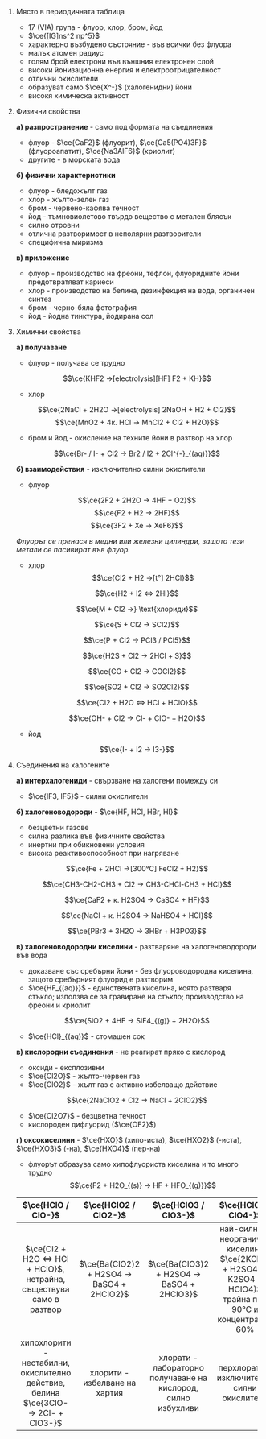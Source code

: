 1. Място в периодичната таблица
	- 17 (VIA) група - флуор, хлор, бром, йод
	- $\ce{[IG]ns^2 np^5}$
	- характерно възбудено състояние - във всички без флуора
	- малък атомен радиус
	- голям брой електрони във външния електронен слой
	- високи йонизационна енергия и електроотрицателност
	- отлични окислители
	- образуват само $\ce{X^-}$ (халогенидни) йони
	- високя химическа активност

2. Физични свойства
	
	**а) разпространение** - само под формата на съединения 
	- флуор - $\ce{CaF2}$ (флуорит), $\ce{Ca5(PO4)3F}$ (флуороапатит), $\ce{Na3AlF6}$ (криолит)
	- другите - в морската вода
	
	**б) физични характеристики**
	- флуор - бледожълт газ
	- хлор - жълто-зелен газ
	- бром - червено-кафява течност
	- йод - тъмновиолетово твърдо вещество с метален блясък
	- силно отровни
	- отлична разтворимост в неполярни разтворители
	- специфична миризма
	
	**в) приложение**
	- флуор - производство на фреони, тефлон, флуоридните йони предотвратяват кариеси
	- хлор - производство на белина, дезинфекция на вода, органичен синтез
	- бром - черно-бяла фотография
	- йод - йодна тинктура, йодирана сол

3. Химични свойства
	
	**а) получаване**
	- флуор - получава се трудно
	
	$$\ce{KHF2 ->[electrolysis][HF] F2 + KH}$$
	- хлор
	
	$$\ce{2NaCl + 2H2O ->[electrolysis] 2NaOH + H2 + Cl2}$$
	$$\ce{MnO2 + 4к. HCl -> MnCl2 + Cl2 + H2O}$$
	
	- бром и йод - окисление на техните йони в разтвор на хлор
	
	$$\ce{Br- / I- + Cl2 -> Br2 / I2 + 2Cl^{-}_{(aq)}}$$
	
	**б) взаимодействия** - изключително силни окислители
	- флуор
	
	$$\ce{2F2 + 2H2O -> 4HF + O2}$$
	$$\ce{F2 + H2 -> 2HF}$$
	$$\ce{3F2 + Xe -> XeF6}$$
	
	*Флуорът се пренася в медни или железни цилиндри, защото тези метали се пасивират във флуор.*
	- хлор
	$$\ce{Cl2 + H2 ->[t°] 2HCl}$$
	
	$$\ce{H2 + I2 <=> 2HI}$$
	
	$$\ce{M + Cl2 ->} \text{хлориди}$$
	
	$$\ce{S + Cl2 -> SCl2}$$
	
	$$\ce{P + Cl2 -> PCl3 / PCl5}$$
	
	$$\ce{H2S + Cl2 -> 2HCl + S}$$
	
	$$\ce{CO + Cl2 -> COCl2}$$
	
	$$\ce{SO2 + Cl2 -> SO2Cl2}$$
	
	$$\ce{Cl2 + H2O <=> HCl + HClO}$$
	
	$$\ce{OH- + Cl2 -> Cl- + ClO- + H2O}$$
	
	- йод
	
	$$\ce{I- + I2 -> I3-}$$

4. Съединения на халогените
	
	**а) интерхалогениди** - свързване на халогени помежду си
	- $\ce{IF3, IF5}$ - силни окислители
	
	**б) халогеноводороди** - $\ce{HF, HCl, HBr, HI}$
	- безцветни газове
	- силна разлика във физичните свойства
	- инертни при обикновени условия
	- висока реактивоспособност при нагряване
	
	$$\ce{Fe + 2HCl ->[300°C] FeCl2 + H2}$$
	
	$$\ce{CH3-CH2-CH3 + Cl2 -> CH3-CHCl-CH3 + HCl}$$
	
	$$\ce{CaF2 + к. H2SO4 -> CaSO4 + HF}$$
	
	$$\ce{NaCl + к. H2SO4 -> NaHSO4 + HCl}$$
	
	$$\ce{PBr3 + 3H2O -> 3HBr + H3PO3}$$
	
	**в) халогеноводородни киселини** - разтваряне на халогеноводороди във вода
	- доказване със сребърни йони - без флуороводородна киселина, защото сребърният флуорид е разтворим
	- $\ce{HF_{(aq)}}$ - единствената киселина, която разтваря стъкло; използва се за гравиране на стъкло; производство на фреони и криолит
	
	$$\ce{SiO2 + 4HF -> SiF4_{(g)} + 2H2O}$$
	
	- $\ce{HCl}_{(aq)}$ - стомашен сок
	
	**в) кислородни съединения** - не реагират пряко с кислород
	- оксиди - експлозивни
	- $\ce{Cl2O}$ - жълто-червен газ
	- $\ce{ClO2}$ - жълт газ с активно избелващо действие
	
	$$\ce{2NaClO2 + Cl2 -> NaCl + 2ClO2}$$
	
	- $\ce{Cl2O7}$ - безцветна течност
	- кислороден дифлуорид ($\ce{OF2}$)
	
	**г) оксокиселини** - $\ce{HXO}$ (хипо-иста), $\ce{HXO2}$ (-иста), $\ce{HXO3}$ (-на), $\ce{HXO4}$ (пер-на)
	- флуорът образува само хипофлуориста киселина и то много трудно
	$$\ce{F2 + H2O_{(s)} -> HF + HFO_{(g)}}$$
	
	|$\ce{HClO / ClO-}$|$\ce{HClO2 / ClO2-}$|$\ce{HClO3 / ClO3-}$|$\ce{HClO4 / ClO4-}$|
	|:--:|:--:|:--:|:--:|
	|$\ce{Cl2 + H2O <=> HCl + HClO}$, нетрайна, съществува само в разтвор|$\ce{Ba(ClO2)2 + H2SO4 -> BaSO4 + 2HClO2}$|$\ce{Ba(ClO3)2 + H2SO4 -> BaSO4 + 2HClO3}$|най-силната неорганична киселина </br> $\ce{2KClO4 + H2SO4 -> K2SO4 + HClO4}$ </br> трайна под 90°С и концентрация 60%|
	|хипохлорити - нестабилни, окислително действие, белина </br> $\ce{3ClO- -> 2Cl- + ClO3-}$|хлорити - избелване на хартия|хлорати - лабораторно получаване на кислород, силно избухливи|перхлорати - изключително силни окислители|